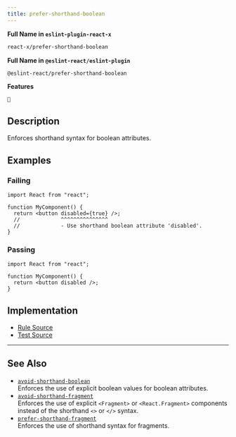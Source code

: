 ```yaml
---
title: prefer-shorthand-boolean
---
```


**Full Name in `eslint-plugin-react-x`**

```sh copy
react-x/prefer-shorthand-boolean
```

**Full Name in `@eslint-react/eslint-plugin`**

```sh copy
@eslint-react/prefer-shorthand-boolean
```

**Features**

`🔧`

## Description

Enforces shorthand syntax for boolean attributes.

## Examples

### Failing

```tsx
import React from "react";

function MyComponent() {
  return <button disabled={true} />;
  //             ^^^^^^^^^^^^^^^
  //             - Use shorthand boolean attribute 'disabled'.
}
```

### Passing

```tsx
import React from "react";

function MyComponent() {
  return <button disabled />;
}
```

## Implementation

- [Rule Source](https://github.com/Rel1cx/eslint-react/tree/main/packages/plugins/eslint-plugin-react-x/src/rules/prefer-shorthand-boolean.ts)
- [Test Source](https://github.com/Rel1cx/eslint-react/tree/main/packages/plugins/eslint-plugin-react-x/src/rules/prefer-shorthand-boolean.spec.ts)

---

## See Also

- [`avoid-shorthand-boolean`](./avoid-shorthand-boolean)\
  Enforces the use of explicit boolean values for boolean attributes.
- [`avoid-shorthand-fragment`](./avoid-shorthand-fragment)\
  Enforces the use of explicit `<Fragment>` or `<React.Fragment>` components instead of the shorthand `<>` or `</>` syntax.
- [`prefer-shorthand-fragment`](./prefer-shorthand-fragment)\
  Enforces the use of shorthand syntax for fragments.
